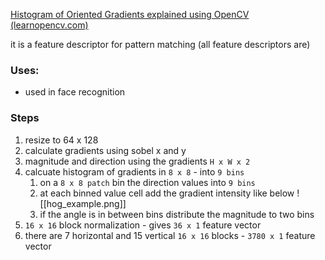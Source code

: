 [Histogram of Oriented Gradients explained using OpenCV (learnopencv.com)](https://learnopencv.com/histogram-of-oriented-gradients/)

it is a feature descriptor for pattern matching (all feature descriptors are)


### Uses:
- used in face recognition 

### Steps
1. resize to 64 x 128
2. calculate gradients using sobel x and y 
3. magnitude and direction using the gradients `H x W x 2`
4. calcuate histogram of gradients in `8 x 8` - into `9 bins`
	1. on a `8 x 8 patch` bin the direction values into `9 bins`
	2. at each binned value cell add the gradient intensity like below ![[hog_example.png]]
	3. if the angle is in between bins distribute the magnitude to two bins
5. `16 x 16` block normalization - gives `36 x 1` feature vector 
6. there are 7 horizontal and 15 vertical `16 x 16` blocks - `3780 x 1` feature vector